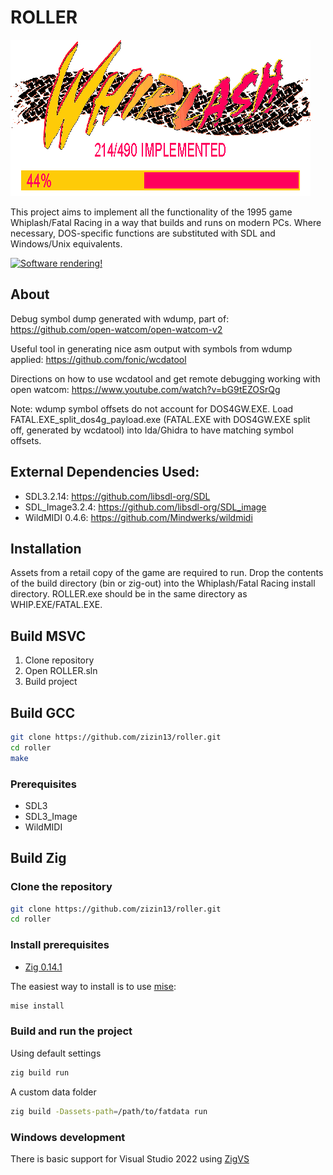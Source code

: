 # ROLLER
![Roller logo](./images/whiplash.gif)

This project aims to implement all the functionality of the 1995 game Whiplash/Fatal Racing in a way that builds and runs on modern PCs. Where necessary, DOS-specific functions are substituted with SDL and Windows/Unix equivalents.

[![Software rendering!](https://img.youtube.com/vi/eAdGzDnqc5Q/maxresdefault.jpg)](https://www.youtube.com/watch?v=eAdGzDnqc5Q)

## About

Debug symbol dump generated with wdump, part of: https://github.com/open-watcom/open-watcom-v2

Useful tool in generating nice asm output with symbols from wdump applied: https://github.com/fonic/wcdatool

Directions on how to use wcdatool and get remote debugging working with open watcom: https://www.youtube.com/watch?v=bG9tEZOSrQg

Note: wdump symbol offsets do not account for DOS4GW.EXE. Load FATAL.EXE_split_dos4g_payload.exe (FATAL.EXE with DOS4GW.EXE split off, generated by wcdatool) into Ida/Ghidra to have matching symbol offsets.

## External Dependencies Used:
* SDL3.2.14: https://github.com/libsdl-org/SDL
* SDL_Image3.2.4: https://github.com/libsdl-org/SDL_image
* WildMIDI 0.4.6: https://github.com/Mindwerks/wildmidi

## Installation

Assets from a retail copy of the game are required to run. Drop the contents of the build directory (bin or zig-out) into the Whiplash/Fatal Racing install directory. ROLLER.exe should be in the same directory as WHIP.EXE/FATAL.EXE.

## Build MSVC
1. Clone repository
2. Open ROLLER.sln
3. Build project

## Build GCC
```bash
git clone https://github.com/zizin13/roller.git
cd roller
make
```

### Prerequisites
* SDL3
* SDL3_Image
* WildMIDI

## Build Zig

### Clone the repository

```bash
git clone https://github.com/zizin13/roller.git
cd roller
```

### Install prerequisites

- [Zig 0.14.1](https://ziglang.org/download/)

The easiest way to install is to use [mise](https://mise.jdx.dev/):

```bash
mise install
```
### Build and run the project

Using default settings
```bash
zig build run
```

A custom data folder
```bash
zig build -Dassets-path=/path/to/fatdata run
```

### Windows development

There is basic support for Visual Studio 2022 using [ZigVS](https://marketplace.visualstudio.com/items?itemName=LuckystarStudio.ZigVS)
